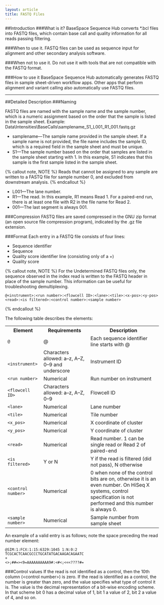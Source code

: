 ```yaml
---
layout: article
title: FASTQ Files
---
```


##Introduction
###What is it?
BaseSpace Sequence Hub converts *.bcl files into FASTQ files, which contain base call and quality information for all reads passing filtering.

###When to use it.
FASTQ files can be used as sequence input for alignment and other secondary analysis software.

###When not to use it.
Do not use it with tools that are not compatible with the FASTQ format.

###How to use it
BaseSpace Sequence Hub automatically generates FASTQ files in sample sheet-driven workflow apps. Other apps that perform alignment and variant calling also automatically use FASTQ files.

---
##Detailed Description
###Naming

FASTQ files are named with the sample name and the sample number, which is a numeric assignment based on the order that the sample is listed in the sample sheet. 
Example: Data\Intensities\BaseCalls\samplename_S1_L001_R1_001.fastq.gz

- samplename—The sample name provided in the sample sheet. If a sample name is not provided, the file name includes the sample ID, which is a required field in the sample sheet and must be unique.
- S1—The sample number based on the order that samples are listed in the sample sheet starting with 1. In this example, S1 indicates that this sample is the first sample listed in the sample sheet.
 
{% callout note, NOTE %}
Reads that cannot be assigned to any sample are written to a FASTQ file for sample number 0, and excluded from downstream analysis.
{% endcallout %}

- L001—The lane number.
- R1—The read. In this example, R1 means Read 1. For a paired-end run, there is at least one file with R2 in the file name for Read 2.
- 001—The last segment is always 001.

###Compression
FASTQ files are saved compressed in the GNU zip format (an open source file compression program), indicated by the .gz file extension.

###Format
Each entry in a FASTQ file consists of four lines:

- Sequence identifier
- Sequence
- Quality score identifier line (consisting only of a +)
- Quality score

{% callout note, NOTE %}
For the Undetermined FASTQ files only, the sequence observed in the index read is written to the FASTQ header in place of the sample number. This information can be useful for troubleshooting demultiplexing.

	@<instrument>:<run number>:<flowcell ID>:<lane>:<tile>:<x-pos>:<y-pos> <read>:<is filtered>:<control number>:<sample number>

{% endcallout %}

The following table describes the elements:

<table class="table table-bordered">
	<tr>
		<th>Element</th>
		<th>Requirements</th>
		<th>Description</th>
	</tr>
	<tr>
		<td><code>@</code></td>
		<td>@</td>
		<td>Each sequence identifier line starts with @</td>
	</tr>
	<tr>
		<td><code> &lt;instrument&gt; </code></td>
		<td>Characters allowed: a–z, A–Z, 0–9 and underscore</td>
		<td>Instrument ID</td>
	</tr>
	<tr>
		<td><code>&lt;run number&gt;</code></td>
		<td>Numerical</td>
		<td>Run number on instrument</td>
	</tr>
	<tr>
		<td><code>&lt;flowcell ID&gt;</code></td>
		<td>Characters allowed: a–z, A–Z, 0–9</td>
		<td>Flowcell ID</td>
	</tr>
	<tr>
		<td><code>&lt;lane&gt;</code></td>
		<td>Numerical</td>
		<td>Lane number</td>
	</tr>
	<tr>
		<td><code>&lt;tile&gt;</code></td>
		<td>Numerical</td>
		<td>Tile number</td>
	</tr>
	<tr>
		<td><code>&lt;x_pos&gt;</code></td>
		<td>Numerical</td>
		<td>X coordinate of cluster</td>
	</tr>
	<tr>
		<td><code>&lt;y_pos&gt;</code></td>
		<td>Numerical</td>
		<td>Y coordinate of cluster</td>
	</tr>
	<tr>
		<td><code>&lt;read&gt;</code></td>
		<td>Numerical</td>
		<td>Read number. 1 can be single read or Read 2 of paired-end</td>
	</tr>
	<tr>
		<td><code>&lt;is filtered&gt;</code></td>
		<td>Y or N</td>
		<td>Y if the read is filtered (did not pass), N otherwise</td>
	</tr>
	<tr>
		<td><code>&lt;control number&gt;</code></td>
		<td>Numerical</td>
		<td>0 when none of the control bits are on, otherwise it is an even number.
			On HiSeq X systems, control specification is not performed and this number is always 0.
		</td>
	</tr>
	<tr>
		<td><code>&lt;sample number&gt;</code></td>
		<td>Numerical</td>
		<td>Sample number from sample sheet</td>
	</tr>
</table>

An example of a valid entry is as follows; note the space preceding the read number element:

	@SIM:1:FCX:1:15:6329:1045 1:N:0:2
	TCGCACTCAACGCCCTGCATATGACAAGACAGAATC
	+
	<>;##=><9=AAAAAAAAAA9#:<#<;<<<????#=

###Control values
If the read is not identified as a control, then the 10th column (&lt;control number&gt;) is zero. If the read is identified as a control, the number is greater than zero, and the value specifies what type of control it is. The value is the decimal representation of a bit-wise encoding scheme. In that scheme bit 0 has a decimal value of 1, bit 1 a value of 2, bit 2 a value of 4, and so on.
